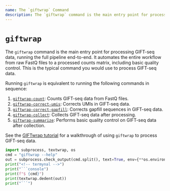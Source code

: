 ```yaml
---
name: The `giftwrap` Command
description: The `giftwrap` command is the main entry point for processing GIFT-seq data, running the full pipeline end-to-end.
---
```


# `giftwrap`
The `giftwrap` command is the main entry point for processing GIFT-seq data, running the full pipeline end-to-end. It automates the entire workflow from raw FastQ files to a processed counts matrix, including basic quality control. This is the typical command you would use to process GIFT-seq data.

Running `giftwrap` is equivalent to running the following commands in sequence:

1. [`giftwrap-count`](giftwrap_count.md): Counts GIFT-seq data from FastQ files.
2. [`giftwrap-correct-umis`](giftwrap_correct_umis.md): Corrects UMIs in GIFT-seq data.
3. [`giftwrap-correct-gapfill`](giftwrap_correct_gapfill.md): Corrects gapfill sequences in GIFT-seq data.
4. [`giftwrap-collect`](giftwrap_collect.md): Collects GIFT-seq data after processing.
5. [`giftwrap-summarize`](giftwrap_summarize.md): Performs basic quality control on GIFT-seq data after collection.

See the [GIFTwrap tutorial](../tutorials/processing_giftseq_data.md) for a walkthrough of using `giftwrap` to process GIFT-seq data.

```py exec="md"
import subprocess, textwrap, os
cmd = "giftwrap --help"
out = subprocess.check_output(cmd.split(), text=True, env={**os.environ, "TERM": "xterm-256color"})
print("<!-- termynal -->")
print("```console")
print(f"$ {cmd}")
print(textwrap.dedent(out))
print("```")
```
